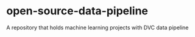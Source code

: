 # open-source-data-pipeline
A repository that holds machine learning projects with DVC data pipeline
